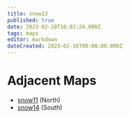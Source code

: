 ```yaml
---
title: snow13
published: true
date: 2023-02-28T16:02:24.000Z
tags: maps
editor: markdown
dateCreated: 2023-02-16T00:00:00.000Z
---
```



# Adjacent Maps
 * [snow11](/maps/snow11) (North)
 * [snow14](/maps/snow14) (South)
